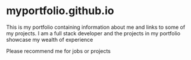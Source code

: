 # myportfolio.github.io

This is my portfolio containing information about me and links to some of my projects.
I am a full stack developer and the projects in my portfolio showcase my wealth of experience

Please recommend me for jobs or projects
